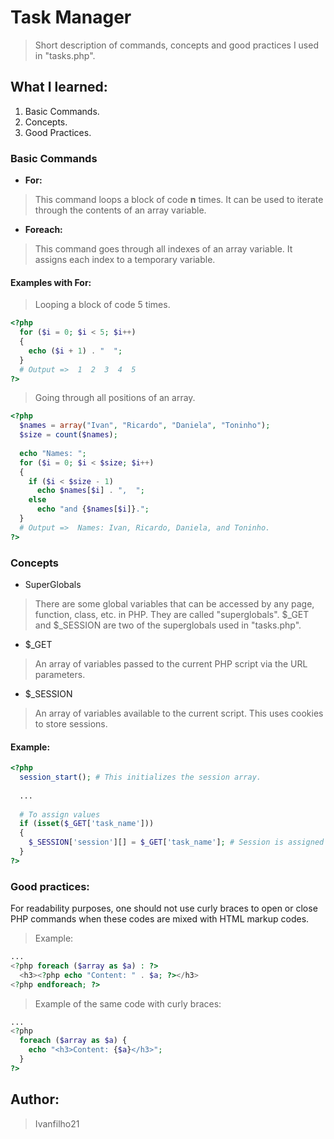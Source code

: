 # Task Manager
> Short description of commands, concepts and good practices I used in "tasks.php".

## What I learned:
1. Basic Commands.
1. Concepts.
1. Good Practices.

### Basic Commands
* <strong>For:</strong>
> This command loops a block of code **n** times. It can be used to iterate through the contents of an array variable.
* <strong>Foreach:</strong>
> This command goes through all indexes of an array variable. It assigns each index to a temporary variable.

#### Examples with For:
> Looping a block of code 5 times.
```php
<?php
  for ($i = 0; $i < 5; $i++)
  {
    echo ($i + 1) . "  ";
  }
  # Output =>  1  2  3  4  5
?>
```
> Going through all positions of an array.
```php
<?php
  $names = array("Ivan", "Ricardo", "Daniela", "Toninho");
  $size = count($names);
  
  echo "Names: ";
  for ($i = 0; $i < $size; $i++)
  {
    if ($i < $size - 1)
      echo $names[$i] . ",  ";
    else
      echo "and {$names[$i]}.";
  }
  # Output =>  Names: Ivan, Ricardo, Daniela, and Toninho.
?>
```
### Concepts
* SuperGlobals
> There are some global variables that can be accessed by any page, function, class, etc. in PHP. They are called "superglobals". $_GET and $_SESSION are two of the superglobals used in "tasks.php".
* $_GET
> An array of variables passed to the current PHP script via the URL parameters.
* $_SESSION
> An array of variables available to the current script. This uses cookies to store sessions.

#### Example:
```php
<?php
  session_start(); # This initializes the session array.
  
  ...
  
  # To assign values
  if (isset($_GET['task_name']))
  {
    $_SESSION['session'][] = $_GET['task_name']; # Session is assigned with the $_GET array values.
  }
?>
```

### Good practices:
For readability purposes, one should not use curly braces to open or close PHP commands when these codes are mixed with HTML markup codes.
> Example:
```php
...
<?php foreach ($array as $a) : ?>
  <h3><?php echo "Content: " . $a; ?></h3>
<?php endforeach; ?>
```
> Example of the same code with curly braces:
```php
...
<?php
  foreach ($array as $a) {
    echo "<h3>Content: {$a}</h3>";
  }
?>
```

## Author:
> Ivanfilho21
